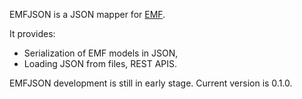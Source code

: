 EMFJSON is a JSON mapper for [EMF](http://www.eclipse.org/emf).

It provides:
 * Serialization of EMF models in JSON,
 * Loading JSON from files, REST APIS.

EMFJSON development is still in early stage. Current version is 0.1.0.
